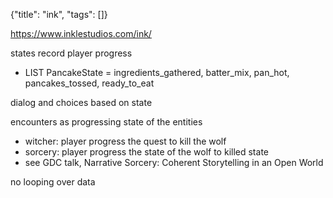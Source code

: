 {"title": "ink", "tags": []}

https://www.inklestudios.com/ink/

states record player progress
* LIST PancakeState = ingredients_gathered, batter_mix, pan_hot, pancakes_tossed, ready_to_eat

dialog and choices based on state

encounters as progressing state of the entities
* witcher: player progress the quest to kill the wolf
* sorcery: player progress the state of the wolf to killed state
* see GDC talk, Narrative Sorcery: Coherent Storytelling in an Open World

no looping over data

